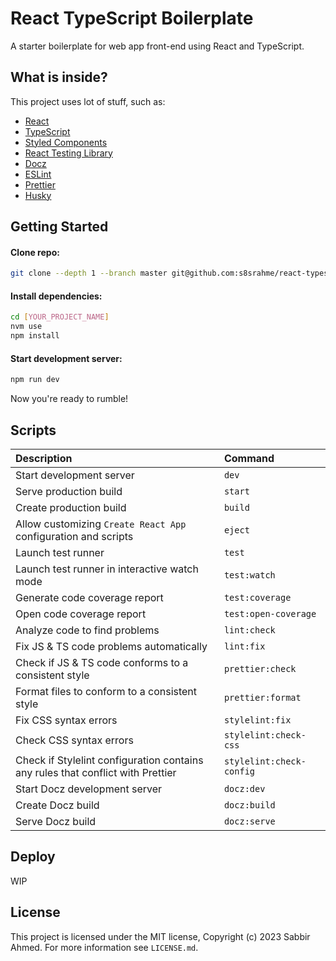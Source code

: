 # React TypeScript Boilerplate

A starter boilerplate for web app front-end using React and TypeScript.

## What is inside?

This project uses lot of stuff, such as:

- [React](https://react.dev/)
- [TypeScript](https://www.typescriptlang.org/)
- [Styled Components](https://styled-components.com/)
- [React Testing Library](https://testing-library.com/docs/react-testing-library/intro)
- [Docz](https://www.docz.site/)
- [ESLint](https://eslint.org/)
- [Prettier](https://prettier.io/)
- [Husky](https://github.com/typicode/husky)

## Getting Started

#### Clone repo:

```bash
git clone --depth 1 --branch master git@github.com:s8srahme/react-typescript-boilerplate.git [YOUR_PROJECT_NAME]
```

#### Install dependencies:

```bash
cd [YOUR_PROJECT_NAME]
nvm use
npm install
```

#### Start development server:

```bash
npm run dev
```

Now you're ready to rumble!

## Scripts

| Description                                                                     | Command                  |
| :------------------------------------------------------------------------------ | :----------------------- |
| Start development server                                                        | `dev`                    |
| Serve production build                                                          | `start`                  |
| Create production build                                                         | `build`                  |
| Allow customizing `Create React App` configuration and scripts                  | `eject`                  |
| Launch test runner                                                              | `test`                   |
| Launch test runner in interactive watch mode                                    | `test:watch`             |
| Generate code coverage report                                                   | `test:coverage`          |
| Open code coverage report                                                       | `test:open-coverage`     |
| Analyze code to find problems                                                   | `lint:check`             |
| Fix JS & TS code problems automatically                                         | `lint:fix`               |
| Check if JS & TS code conforms to a consistent style                            | `prettier:check`         |
| Format files to conform to a consistent style                                   | `prettier:format`        |
| Fix CSS syntax errors                                                           | `stylelint:fix`          |
| Check CSS syntax errors                                                         | `stylelint:check-css`    |
| Check if Stylelint configuration contains any rules that conflict with Prettier | `stylelint:check-config` |
| Start Docz development server                                                   | `docz:dev`               |
| Create Docz build                                                               | `docz:build`             |
| Serve Docz build                                                                | `docz:serve`             |

## Deploy

WIP

## License

This project is licensed under the MIT license, Copyright (c) 2023 Sabbir Ahmed. For more information see `LICENSE.md`.
